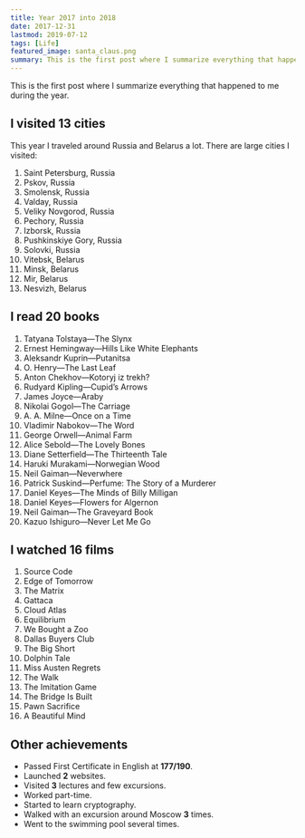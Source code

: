 ```yaml
---
title: Year 2017 into 2018
date: 2017-12-31
lastmod: 2019-07-12
tags: [Life]
featured_image: santa_claus.png
summary: This is the first post where I summarize everything that happened to me during the year.
---
```


This is the first post where I summarize everything that happened to me during the year.

## I visited 13 cities

This year I traveled around Russia and Belarus a lot. There are large cities I visited:

1.  Saint Petersburg, Russia
2.  Pskov, Russia
3.  Smolensk, Russia
4.  Valday, Russia
5.  Veliky Novgorod, Russia
6.  Pechory, Russia
7.  Izborsk, Russia
8.  Pushkinskiye Gory, Russia
9.  Solovki, Russia
10.  Vitebsk, Belarus
11.  Minsk, Belarus
12.  Mir, Belarus
13.  Nesvizh, Belarus

## I read 20 books

1.  Tatyana Tolstaya—The Slynx
2.  Ernest Hemingway—Hills Like White Elephants
3.  Aleksandr Kuprin—Putanitsa
4.  O. Henry—The Last Leaf
5.  Аnton Chekhov—Kotoryj iz trekh?
6.  Rudyard Kipling—Cupid’s Arrows
7.  James Joyce—Araby
8.  Nikolai Gogol—The Carriage
9.  A. A. Milne—Once on a Time
10.  Vladimir Nabokov—The Word
11.  George Orwell—Animal Farm
12.  Alice Sebold—The Lovely Bones
13.  Diane Setterfield—The Thirteenth Tale
14.  Haruki Murakami—Norwegian Wood
15.  Neil Gaiman—Neverwhere
16.  Patrick Suskind—Perfume: The Story of a Murderer
17.  Daniel Keyes—The Minds of Billy Milligan
18.  Daniel Keyes—Flowers for Algernon
19.  Neil Gaiman—The Graveyard Book
20.  Kazuo Ishiguro—Never Let Me Go

## I watched 16 films

1.  Source Code
2.  Edge of Tomorrow
3.  The Matrix
4.  Gattaca
5.  Cloud Atlas
6.  Equilibrium
7.  We Bought a Zoo
8.  Dallas Buyers Club
9.  The Big Short
10.  Dolphin Tale
11.  Miss Austen Regrets
12.  The Walk
13.  The Imitation Game
14.  The Bridge Is Built
15.  Pawn Sacrifice
16.  A Beautiful Mind

## Other achievements

- Passed First Certificate in English at **177<no-typography>/</no-typography>190**.
- Launched **2** websites.
- Visited **3** lectures and few excursions.
- Worked part-time.
- Started to learn cryptography.
- Walked with an excursion around Moscow **3** times.
- Went to the swimming pool several times.
